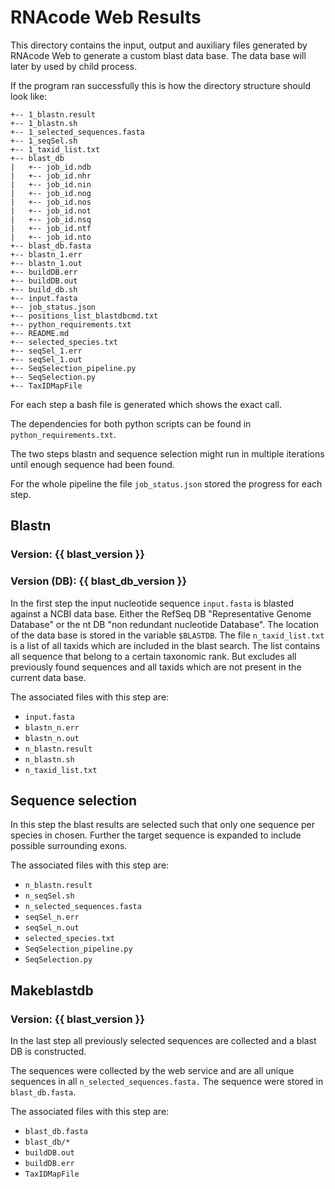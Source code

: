 # RNAcode Web Results

This directory contains the input, output and auxiliary files generated by
RNAcode Web to generate a custom blast data base. The data base will later by
used by child process.

If the program ran successfully this is how the directory structure should look
like:

```
+-- 1_blastn.result
+-- 1_blastn.sh
+-- 1_selected_sequences.fasta
+-- 1_seqSel.sh
+-- 1_taxid_list.txt
+-- blast_db
|   +-- job_id.ndb
|   +-- job_id.nhr
|   +-- job_id.nin
|   +-- job_id.nog
|   +-- job_id.nos
|   +-- job_id.not
|   +-- job_id.nsq
|   +-- job_id.ntf
|   +-- job_id.nto
+-- blast_db.fasta
+-- blastn_1.err
+-- blastn_1.out
+-- buildDB.err
+-- buildDB.out
+-- build_db.sh
+-- input.fasta
+-- job_status.json
+-- positions_list_blastdbcmd.txt
+-- python_requirements.txt
+-- README.md
+-- selected_species.txt
+-- seqSel_1.err
+-- seqSel_1.out
+-- SeqSelection_pipeline.py
+-- SeqSelection.py
+-- TaxIDMapFile
```

For each step a bash file is generated which shows the exact call.

The dependencies for both python scripts can be found in
`python_requirements.txt`.

The two steps blastn and sequence selection might run in multiple iterations
until enough sequence had been found.

For the whole pipeline the file `job_status.json` stored the progress for each
step.

## Blastn

### Version: {{ blast_version }}
### Version (DB): {{ blast_db_version }}

In the first step the input nucleotide sequence `input.fasta` is blasted against
a NCBI data base. Either the RefSeq DB "Representative Genome Database" or the
nt DB "non redundant nucleotide Database". The location of the data base is
stored in the variable `$BLASTDB`. The file `n_taxid_list.txt` is a list of all
taxids which are included in the blast search. The list contains all sequence
that belong to a certain taxonomic rank. But excludes all previously found
sequences and all taxids which are not present in the current data base.

The associated files with this step are:

 * `input.fasta`
 * `blastn_n.err`
 * `blastn_n.out`
 * `n_blastn.result`
 * `n_blastn.sh`
 * `n_taxid_list.txt`

## Sequence selection

In this step the blast results are selected such that only one sequence per
species in chosen. Further the target sequence is expanded to include possible
surrounding exons.

The associated files with this step are:

 * `n_blastn.result`
 * `n_seqSel.sh`
 * `n_selected_sequences.fasta`
 * `seqSel_n.err`
 * `seqSel_n.out`
 * `selected_species.txt`
 * `SeqSelection_pipeline.py`
 * `SeqSelection.py`

## Makeblastdb

### Version: {{ blast_version }}

In the last step all previously selected sequences are collected and a blast DB
is constructed.

The sequences were collected by the web service and are all unique sequences in
all `n_selected_sequences.fasta.` The sequence were stored in `blast_db.fasta`.

The associated files with this step are:

 * `blast_db.fasta`
 * `blast_db/*`
 * `buildDB.out`
 * `buildDB.err`
 * `TaxIDMapFile`
